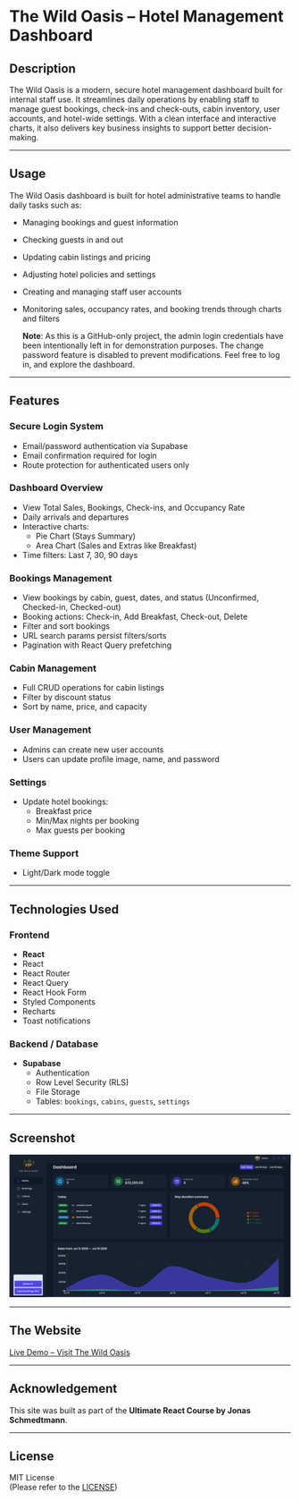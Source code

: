 # The Wild Oasis – Hotel Management Dashboard

## Description

The Wild Oasis is a modern, secure hotel management dashboard built for internal staff use. It streamlines daily operations by enabling staff to manage guest bookings, check-ins and check-outs, cabin inventory, user accounts, and hotel-wide settings. With a clean interface and interactive charts, it also delivers key business insights to support better decision-making.

---

## Usage

The Wild Oasis dashboard is built for hotel administrative teams to handle daily tasks such as:

- Managing bookings and guest information
- Checking guests in and out
- Updating cabin listings and pricing
- Adjusting hotel policies and settings
- Creating and managing staff user accounts
- Monitoring sales, occupancy rates, and booking trends through charts and filters

  **Note**: As this is a GitHub-only project, the admin login credentials have been intentionally left in for demonstration purposes. The change password feature is disabled to prevent modifications. Feel free to log in, and explore the dashboard.

---

## Features

### Secure Login System

- Email/password authentication via Supabase
- Email confirmation required for login
- Route protection for authenticated users only

### Dashboard Overview

- View Total Sales, Bookings, Check-ins, and Occupancy Rate
- Daily arrivals and departures
- Interactive charts:
  - Pie Chart (Stays Summary)
  - Area Chart (Sales and Extras like Breakfast)
- Time filters: Last 7, 30, 90 days

### Bookings Management

- View bookings by cabin, guest, dates, and status (Unconfirmed, Checked-in, Checked-out)
- Booking actions: Check-in, Add Breakfast, Check-out, Delete
- Filter and sort bookings
- URL search params persist filters/sorts
- Pagination with React Query prefetching

### Cabin Management

- Full CRUD operations for cabin listings
- Filter by discount status
- Sort by name, price, and capacity

### User Management

- Admins can create new user accounts
- Users can update profile image, name, and password

### Settings

- Update hotel bookings:
  - Breakfast price
  - Min/Max nights per booking
  - Max guests per booking

### Theme Support

- Light/Dark mode toggle

---

## Technologies Used

### Frontend

- **React**
- React
- React Router
- React Query
- React Hook Form
- Styled Components
- Recharts
- Toast notifications

### Backend / Database

- **Supabase**
  - Authentication
  - Row Level Security (RLS)
  - File Storage
  - Tables: `bookings`, `cabins`, `guests`, `settings`

---

## Screenshot

![Dashboard Screenshot](./screenshot-of-project.png)

---

## The Website

[Live Demo – Visit The Wild Oasis](https://singular-moonbeam-f1476b.netlify.app/login)

---

## Acknowledgement

This site was built as part of the **Ultimate React Course by Jonas Schmedtmann**.

---

## License

MIT License  
(Please refer to the [LICENSE](./LICENSE))
